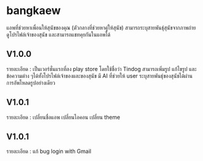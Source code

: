 # bangkaew

แอพที่ช่วยหาเพื่อนให้สุนัขของคุณ (ตัวกลางที่ช่วยหาคู่ให้สุนัข) สามารถระบุสายพันธุ์สุนัขจากภาพถ่าย ดูโปรไฟล์เจ้าของสุนัข และสามารถแชทคุยกันในแอพได้

## V1.0.0
รายละเอียด : เป็นเวอร์ชั่นแรกที่ลง play store โดยใช้ชื่อว่า Tindog 
สามารถเพิ่มรูป แก้ไขรูป และข้อความต่าง ๆได้ทั้งโปรไฟล์เจ้าของและของสุนัข
มี AI ที่ช่วยให้ user ระบุสายพันธ์ุของสุนัชได้ผ่านการอัพโหลดรูปอย่างเดียว
## V1.0.1
รายละเอียด : เปลี่ยนชื่อแอพ เปลี่ยนไอคอน เปลี่ยน theme
## V1.0.1
รายละเอียด : แก้ bug login with Gmail
